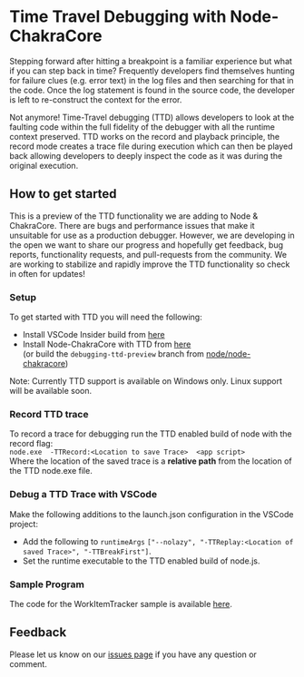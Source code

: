 # Time Travel Debugging with Node-ChakraCore

Stepping forward after hitting a breakpoint is a familiar experience but what 
if you can step back in time?  Frequently developers find themselves hunting 
for failure clues (e.g. error text) in the log files and then searching for 
that in the code.  Once the log statement is found in the source code, the 
developer is left to re-construct the context for the error.  

Not anymore!  Time-Travel debugging (TTD) allows developers to look at the 
faulting code within the full fidelity of the debugger with all the runtime 
context preserved.  TTD works on the record and playback principle, the record 
mode creates a trace file during execution which can then be played back 
allowing developers to deeply inspect the code as it was during the original 
execution. 

## How to get started
This is a preview of the TTD functionality we are adding to Node & ChakraCore. 
There are bugs and performance issues that make it unsuitable for use as a 
production debugger. However, we are developing in the open we want to share 
our progress and hopefully  get feedback, bug reports, functionality requests, 
and pull-requests from the community. We are working to stabilize and rapidly 
improve the TTD functionality so check in often for updates!

### Setup
To get started with TTD you will need the following:

- Install VSCode Insider build from [here](https://aka.ms/vscode-insider) 
- Install Node-ChakraCore with TTD from [here](https://aka.ms/nodettdinstaller)  
   (or build the ```debugging-ttd-preview``` branch from [node/node-chakracore](https://github.com/nodejs/node-chakracore))

Note: Currently TTD support is available on Windows only.  Linux support will be available soon.

### Record TTD trace
To record a trace for debugging run the TTD enabled build of node with the record flag:   
```node.exe  -TTRecord:<Location to save Trace>  <app script>```  
Where the location of the saved trace is a **relative path** from the location of the TTD node.exe file.

### Debug a TTD Trace with VSCode
Make the following additions to the launch.json configuration in the VSCode project: 
- Add the following to ```runtimeArgs``` ```["--nolazy", "-TTReplay:<Location of saved Trace>", "-TTBreakFirst"]```.
- Set the runtime executable to the TTD enabled build of node.js.  

### Sample Program
The code for the WorkItemTracker sample is available [here](https://github.com/mrkmarron/WorkItemTrackerDemo).

## Feedback
Please let us know on our [issues page](https://github.com/nodejs/node-chakracore/issues) if you have any question or comment. 

